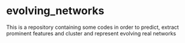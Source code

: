 # evolving_networks
This is a repository containing some codes in order to predict, extract prominent features and cluster and represent evolving real networks

